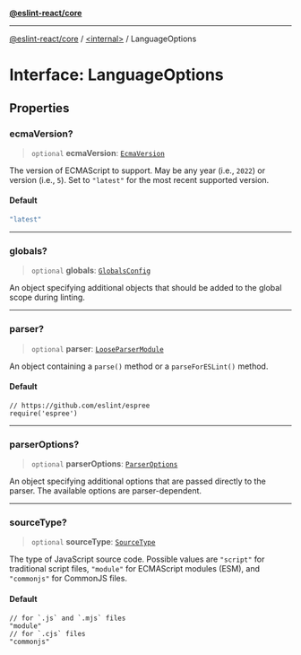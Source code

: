 [**@eslint-react/core**](../../README.md)

***

[@eslint-react/core](../../README.md) / [\<internal\>](../README.md) / LanguageOptions

# Interface: LanguageOptions

## Properties

### ecmaVersion?

> `optional` **ecmaVersion**: [`EcmaVersion`](../type-aliases/EcmaVersion.md)

The version of ECMAScript to support.
May be any year (i.e., `2022`) or version (i.e., `5`).
Set to `"latest"` for the most recent supported version.

#### Default

```ts
"latest"
```

***

### globals?

> `optional` **globals**: [`GlobalsConfig`](GlobalsConfig.md)

An object specifying additional objects that should be added to the global scope during linting.

***

### parser?

> `optional` **parser**: [`LooseParserModule`](../type-aliases/LooseParserModule.md)

An object containing a `parse()` method or a `parseForESLint()` method.

#### Default

```
// https://github.com/eslint/espree
require('espree')
```

***

### parserOptions?

> `optional` **parserOptions**: [`ParserOptions`](ParserOptions.md)

An object specifying additional options that are passed directly to the parser.
The available options are parser-dependent.

***

### sourceType?

> `optional` **sourceType**: [`SourceType`](../type-aliases/SourceType.md)

The type of JavaScript source code.
Possible values are `"script"` for traditional script files, `"module"` for ECMAScript modules (ESM), and `"commonjs"` for CommonJS files.

#### Default

```
// for `.js` and `.mjs` files
"module"
// for `.cjs` files
"commonjs"
```
